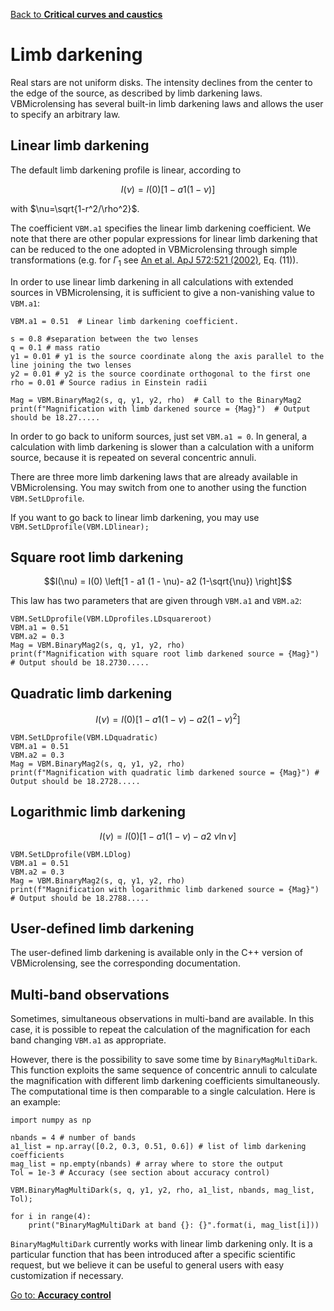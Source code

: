 [Back to **Critical curves and caustics**](CriticalCurvesAndCaustics.md)

# Limb darkening

Real stars are not uniform disks. The intensity declines from the center to the edge of the source, as described by limb darkening laws. VBMicrolensing has several built-in limb darkening laws and allows the user to specify an arbitrary law.

## Linear limb darkening

The default limb darkening profile is linear, according to

$$ I(\nu) = I(0) \left[1 - a1 (1 - \nu)\right] $$

with $\nu=\sqrt{1-r^2/\rho^2}$.

The coefficient `VBM.a1` specifies the linear limb darkening coefficient. We note that there are other popular expressions for linear limb darkening that can be reduced to the one adopted in VBMicrolensing through simple transformations (e.g. for $\Gamma_1$ see [An et al. ApJ 572:521 (2002)](https://ui.adsabs.harvard.edu/abs/2002ApJ...572..521A/abstract), Eq. (11)).

In order to use linear limb darkening in all calculations with extended sources in VBMicrolensing, it is sufficient to give a non-vanishing value to `VBM.a1`:

```
VBM.a1 = 0.51  # Linear limb darkening coefficient.

s = 0.8 #separation between the two lenses
q = 0.1 # mass ratio
y1 = 0.01 # y1 is the source coordinate along the axis parallel to the line joining the two lenses 
y2 = 0.01 # y2 is the source coordinate orthogonal to the first one
rho = 0.01 # Source radius in Einstein radii

Mag = VBM.BinaryMag2(s, q, y1, y2, rho)  # Call to the BinaryMag2 
print(f"Magnification with limb darkened source = {Mag}")  # Output should be 18.27.....

```

In order to go back to uniform sources, just set `VBM.a1 = 0`. In general, a calculation with limb darkening is slower than a calculation with a uniform source, because it is repeated on several concentric annuli.

There are three more limb darkening laws that are already available in VBMicrolensing. You may switch from one to another using the function `VBM.SetLDprofile`.

If you want to go back to linear limb darkening,  you may use ```VBM.SetLDprofile(VBM.LDlinear);```

## Square root limb darkening

$$I(\nu) = I(0) \left[1 - a1 (1 - \nu)- a2 (1-\sqrt{\nu}) \right]$$

This law has two parameters that are given through `VBM.a1` and `VBM.a2`:

```
VBM.SetLDprofile(VBM.LDprofiles.LDsquareroot)
VBM.a1 = 0.51
VBM.a2 = 0.3
Mag = VBM.BinaryMag2(s, q, y1, y2, rho)
print(f"Magnification with square root limb darkened source = {Mag}")  # Output should be 18.2730.....
```

## Quadratic limb darkening

$$I(\nu) = I(0) \left[1 - a1 (1 - \nu)- a2 (1-\nu)^2 \right]$$

```
VBM.SetLDprofile(VBM.LDquadratic)
VBM.a1 = 0.51
VBM.a2 = 0.3
Mag = VBM.BinaryMag2(s, q, y1, y2, rho)
print(f"Magnification with quadratic limb darkened source = {Mag}") # Output should be 18.2728.....
```

## Logarithmic limb darkening

$$I(\nu) = I(0) \left[ 1 - a1 (1 - \nu)- a2 ~ \nu \ln{\nu} \right]$$

```
VBM.SetLDprofile(VBM.LDlog)
VBM.a1 = 0.51
VBM.a2 = 0.3
Mag = VBM.BinaryMag2(s, q, y1, y2, rho)
print(f"Magnification with logarithmic limb darkened source = {Mag}") # Output should be 18.2788.....
```

## User-defined limb darkening

The user-defined limb darkening is available only in the C++ version of VBMicrolensing, see the corresponding documentation.

## Multi-band observations

Sometimes, simultaneous observations in multi-band are available. In this case, it is possible to repeat the calculation of the magnification for each band changing `VBM.a1` as appropriate. 

However, there is the possibility to save some time by `BinaryMagMultiDark`. This function exploits the same sequence of concentric annuli to calculate the magnification with different limb darkening coefficients simultaneously. The computational time is then comparable to a single calculation. Here is an example:

```
import numpy as np

nbands = 4 # number of bands
a1_list = np.array([0.2, 0.3, 0.51, 0.6]) # list of limb darkening coefficients
mag_list = np.empty(nbands) # array where to store the output
Tol = 1e-3 # Accuracy (see section about accuracy control)

VBM.BinaryMagMultiDark(s, q, y1, y2, rho, a1_list, nbands, mag_list, Tol);

for i in range(4):
    print("BinaryMagMultiDark at band {}: {}".format(i, mag_list[i]))
```

`BinaryMagMultiDark` currently works with linear limb darkening only. It is a particular function that has been introduced after a specific scientific request, but we believe it can be useful to general users with easy customization if necessary.

[Go to: **Accuracy control**](AccuracyControl.md)
